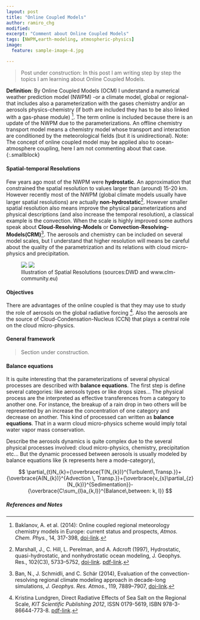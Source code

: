 ```yaml
---
layout: post
title: "Online Coupled Models"
author: ramiro_chg
modified:
excerpt: "Comment about Online Coupled Models"
tags: [NWPM,earth-modeling, atmospheric-physics]
image:
  feature: sample-image-4.jpg

---
```


> Post under construction: In this post I am writing step by step the topics I am learning about Online Coupled Models. 


**Definition**: By Online Coupled Models (OCM) I understand a numerical weather prediction model (NWPM) -or a climate model, global or regional- that includes also a parameterization with the gases chemistry and/or an aerosols physics-chemistry (if both are included they has to be also linked with a gas-phase module) [^1]. The term online is included because there is an update of the NWPM due to the parameterizations. An offline chemistry transport model means a chemistry model whose transport and interaction are conditioned by the meteorological fields (but it is unidirectional). Note: The concept of online coupled model may be applied also to ocean-atmosphere coupling, here I am not commenting about that case.
{:.smallblock}

[^1]: Baklanov, A. et al. (2014): Online coupled regional meteorology chemistry models in Europe: current status and prospects, *Atmos. Chem. Phys.*, 14, 317-398, [doi-link](http://dx.doi.org/10.5194/acp-14-317-2014).
[^2]: Ban, N., J. Schmidli, and C. Schär (2014), Evaluation of the convection-resolving regional climate modeling approach in decade-long simulations, *J. Geophys. Res. Atmos.*, 119, 7889–7907, [doi-link](http://dx.doi.org/10.1002/2014JD021478).
[^3]: Kristina Lundgren, Direct Radiative Effects of Sea Salt on the Regional Scale, *KIT Scientific Publishing 2012*, ISSN 0179-5619, ISBN 978-3-86644-773-8. [pdf-link](http://www.imk-tro.kit.edu/english/3140_5642.php).
[^4]: Marshall, J., C. Hill, L. Perelman, and A. Adcroft (1997), Hydrostatic, quasi-hydrostatic, and nonhydrostatic ocean modeling, J. Geophys. Res., 102(C3), 5733–5752, [doi-link](http://dx.doi.org/10.1029/96JC02776). [pdf-link](http://www-paoc.mit.edu/paoc/papers/hydrostatic.pdf).


#### Spatial-temporal Resolutions

Few years ago most of the NWPM were **hydrostatic**. An approximation that constrained the spatial resolution to values larger than (around) 15-20 km. However recently most of the NWPM (global climate models usually have larger spatial resolutions) are actually **non-hydrostatic**[^4]. However smaller spatial resolution also means improve the physical parameterizations and physical descriptions (and also increase the temporal resolution), a classical example is the convection. When the scale is highly improved some authors speak about **Cloud-Resolving-Models** or **Convection-Resolving-Models(CRM)**[^2]. The aerosols and chemistry can be included on several model scales, but I understand that higher resolution will means be careful about the quality of the parametrization and its relations with cloud micro-physics and precipitation. 

<figure class="half">
<a
href="http://www.dwd.de/bvbw/generator/DWDWWW/Content/Oeffentlichkeit/FE/Bilder/ASFU__NM__Phys__Par__skalentrennung__en__580,property=default.jpg"><img src="http://www.dwd.de/bvbw/generator/DWDWWW/Content/Oeffentlichkeit/FE/Bilder/ASFU__NM__Phys__Par__skalentrennung__en__580,property=default.jpg"></a>
<a
href="http://www.clm-community.eu/images/13_Picture1_1403507274.jpg"><img src="http://www.clm-community.eu/images/13_Picture1_1403507274.jpg"></a>
	<figcaption><a title="Illustration of Spatial Resolutions">Illustration of Spatial Resolutions (sources:DWD and www.clm-community.eu)</a></figcaption>
</figure>

#### Objectives

There are advantages of the online coupled is that they may use to study the role of aerosols on the global radiative forcing [^3]. Also the aerosols are the source of Cloud-Condensation-Nucleus (CCN) that plays a central role on the cloud micro-physics. 

#### General framework

> Section under construction.


#### Balance equations

It is quite interesting that the parameterizations of several physical processes are described with **balance equations**. The first step is define several categories: like aerosols types or like drops sizes... The physical process are the interpreted as effective transferences from a category to another one. For instance, the breakup of a rain drop in two others will be represented by an increase the concentration of one category and decrease on another. This kind of processed can written as **balance equations**. That in a warm cloud micro-physics scheme would imply total water vapor mass conservation.

Describe the aerosols dynamics is quite complex due to the several physical processes involved: cloud micro-physics, chemistry, precipitation etc... But the dynamic processed between aerosols is usually modeled by balance equations like (k represents here a mode-category),

$$
\partial_{t}N_{k}={\overbrace{T(N_{k})}^{Turbulent\,Transp.}}+{\overbrace{A(N_{k})}^{Advection \, Transp.}}+{\overbrace{v_{s}\partial_{z}(N_{k})}^{Sedimentation}}-{\overbrace{C\sum_{l}a_{k,l}}^{Balance\,between: k, l}}
$$


##### References and Notes

